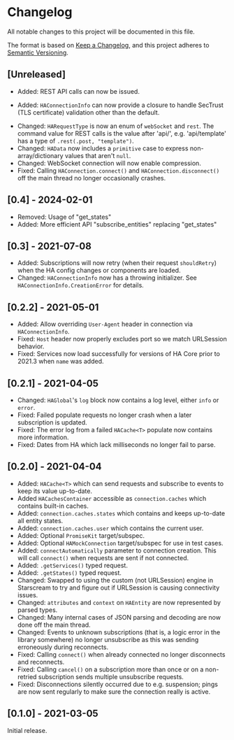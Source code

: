 # Changelog
All notable changes to this project will be documented in this file.

The format is based on [Keep a Changelog](https://keepachangelog.com/en/1.0.0/),
and this project adheres to [Semantic Versioning](https://semver.org/spec/v2.0.0.html).

## [Unreleased]
- Added: REST API calls can now be issued.
* Added: `HAConnectionInfo` can now provide a closure to handle SecTrust (TLS certificate) validation other than the default.
- Changed: `HARequestType` is now an enum of `webSocket` and `rest`. The command value for REST calls is the value after 'api/', e.g. 'api/template' has a type of `.rest(.post, "template")`.
- Changed: `HAData` now includes a `primitive` case to express non-array/dictionary values that aren't `null`.
- Changed: WebSocket connection will now enable compression.
- Fixed: Calling `HAConnection.connect()` and `HAConnection.disconnect()` off the main thread no longer occasionally crashes.

## [0.4] - 2024-02-01
- Removed: Usage of "get_states"
- Added: More efficient API "subscribe_entities" replacing "get_states"

## [0.3] - 2021-07-08
- Added: Subscriptions will now retry (when their request `shouldRetry`) when the HA config changes or components are loaded.
- Changed: `HAConnectionInfo` now has a throwing initializer. See `HAConnectionInfo.CreationError` for details.

## [0.2.2] - 2021-05-01
- Added: Allow overriding `User-Agent` header in connection via `HAConnectionInfo`.
- Fixed: `Host` header now properly excludes port so we match URLSession behavior.
- Fixed: Services now load successfully for versions of HA Core prior to 2021.3 when `name` was added.

## [0.2.1] - 2021-04-05
- Changed: `HAGlobal`'s `log` block now contains a log level, either `info` or `error`.
- Fixed: Failed populate requests no longer crash when a later subscription is updated.
- Fixed: The error log from a failed `HACache<T>` populate now contains more information.
- Fixed: Dates from HA which lack milliseconds no longer fail to parse.

## [0.2.0] - 2021-04-04
- Added: `HACache<T>` which can send requests and subscribe to events to keep its value up-to-date.
- Added `HACachesContainer` accessible as `connection.caches` which contains built-in caches.
- Added: `connection.caches.states` which contains and keeps up-to-date all entity states.
- Added: `connection.caches.user` which contains the current user.
- Added: Optional `PromiseKit` target/subspec.
- Added: Optional `HAMockConnection` target/subspec for use in test cases.
- Added: `connectAutomatically` parameter to connection creation. This will call `connect()` when requests are sent if not connected.
- Added: `.getServices()` typed request.
- Added: `.getStates()` typed request.
- Changed: Swapped to using the custom (not URLSession) engine in Starscream to try and figure out if URLSession is causing connectivity issues.
- Changed: `attributes` and `context` on `HAEntity` are now represented by parsed types.
- Changed: Many internal cases of JSON parsing and decoding are now done off the main thread.
- Changed: Events to unknown subscriptions (that is, a logic error in the library somewhere) no longer unsubscribe as this was sending erroneously during reconnects.
- Fixed: Calling `connect()` when already connected no longer disconnects and reconnects.
- Fixed: Calling `cancel()` on a subscription more than once or on a non-retried subscription sends multiple unsubscribe requests.
- Fixed: Disconnections silently occurred due to e.g. suspension; pings are now sent regularly to make sure the connection really is active.

## [0.1.0] - 2021-03-05
Initial release.

<!--
Types of changes

- Added for new features.
- Changed for changes in existing functionality.
- Deprecated for soon-to-be removed features.
- Removed for now removed features.
- Fixed for any bug fixes.
- Security in case of vulnerabilities.
-->
